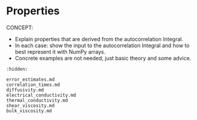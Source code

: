 # Properties

CONCEPT:

- Explain properties that are derived from the autocorrelation Integral.
- In each case: show the input to the autocorrelation Integral and how to best represent it with NumPy arrays.
- Concrete examples are not needed, just basic theory and some advice.

```{toctree}
:hidden:

error_estimates.md
correlation_times.md
diffusivity.md
electrical_conductivity.md
thermal_conductivity.md
shear_viscosity.md
bulk_viscosity.md
```
